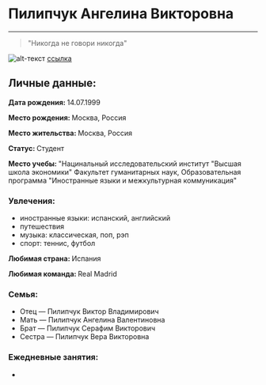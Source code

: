 # Пилипчук Ангелина Викторовна
***
> "Никогда не говори никогда"

![alt-текст](https://pp.userapi.com/c604829/v604829526/4a233/QIUVZ1s-4FQ.jpg "Необязательный титул")
[ссылка](https://m.vk.com/id_linapilipchuk)

## Личные данные:
<strong> Дата рождения: </strong> 14.07.1999

<strong> Место рождения: </strong> Москва, Россия

<strong> Место жительства: </strong> Москва, Россия

<strong> Статус: </strong> Студент 

<strong> Место учебы: </strong> "Нацинальный исследовательский институт "Высшая школа экономики" Факультет гуманитарных наук, Образовательная программа "Иностранные языки и межкультурная коммуникация"
### Увлечения:
- иностранные языки: испанский, английский
- путешествия
- музыка: классическая, поп, рэп
- спорт: теннис, футбол

<strong> Любимая страна: </strong> Испания

<strong> Любимая команда: </strong> Real Madrid

### Семья:
- Отец — Пилипчук Виктор Владимирович
- Мать — Пилипчук Ангелина Валентиновна
- Брат — Пилипчук Серафим Викторович
- Сестра — Пилипчук Вера Викторовна

 ### Ежедневные занятия:
 -




